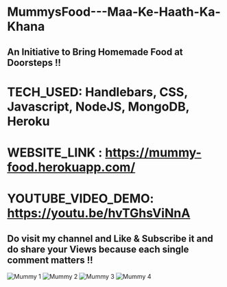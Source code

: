 # MummysFood---Maa-Ke-Haath-Ka-Khana
## An Initiative to Bring Homemade Food at Doorsteps !!

# TECH_USED: Handlebars, CSS, Javascript, NodeJS, MongoDB, Heroku

# WEBSITE_LINK : https://mummy-food.herokuapp.com/

# YOUTUBE_VIDEO_DEMO: https://youtu.be/hvTGhsViNnA

## Do visit my channel and Like & Subscribe it and do share your Views because each single comment matters !!

![Mummy 1](https://user-images.githubusercontent.com/45869380/117172212-3601b980-ade9-11eb-8b59-ca24b49c512f.png)
![Mummy 2](https://user-images.githubusercontent.com/45869380/117172223-39954080-ade9-11eb-86ab-a84711535275.png)
![Mummy 3](https://user-images.githubusercontent.com/45869380/117172246-3e59f480-ade9-11eb-9a4d-6fa2e0b70e19.png)
![Mummy 4](https://user-images.githubusercontent.com/45869380/117172262-431ea880-ade9-11eb-96b5-c78c226ccbca.png)
